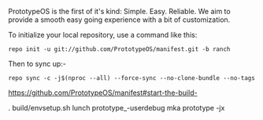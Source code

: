 
PrototypeOS is the first of it's kind: 
Simple. Easy. Reliable. We aim to provide a smooth easy going experience with a bit of customization.

To initialize your local repository, use a command like this:

    repo init -u git://github.com/PrototypeOS/manifest.git -b ranch

Then to sync up:-

    repo sync -c -j$(nproc --all) --force-sync --no-clone-bundle --no-tags

https://github.com/PrototypeOS/manifest#start-the-build-

  . build/envsetup.sh
  lunch prototype_<devicecodename>-userdebug
  mka prototype -jx
